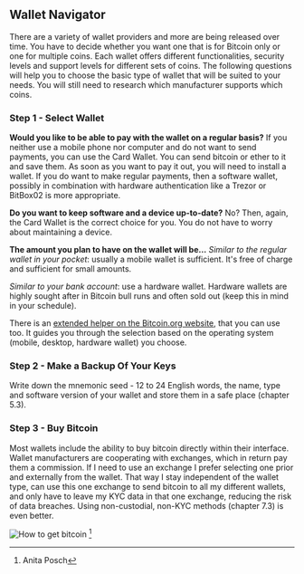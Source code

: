 ## Wallet Navigator
There are a variety of wallet providers and more are being released over time. You have to decide whether you want one that is for Bitcoin only or one for multiple coins. Each wallet offers different functionalities, security levels and support levels for different sets of coins. The following questions will help you to choose the basic type of wallet that will be suited to your needs. You will still need to research which manufacturer supports which coins.

### Step 1 - Select Wallet
**Would you like to be able to pay with the wallet on a regular basis?**
If you neither use a mobile phone nor computer and do not want to send payments, you can use the Card Wallet. You can send bitcoin or ether to it and save them. As soon as you want to pay it out, you will need to install a wallet. If you do want to make regular payments, then a software wallet, possibly in combination with hardware authentication like a Trezor or BitBox02 is more appropriate.

**Do you want to keep software and a device up-to-date?**
No? Then, again, the Card Wallet is the correct choice for you. You do not have to worry about maintaining a device.

**The amount you plan to have on the wallet will be...**
*Similar to the regular wallet in your pocket*: usually a mobile wallet is sufficient. It's free of charge and sufficient for small amounts.

*Similar to your bank account*: use a hardware wallet. Hardware wallets are highly sought after in Bitcoin bull runs and often sold out (keep this in mind in your schedule).

There is an [extended helper on the Bitcoin.org website](https://bitcoin.org/en/choose-your-wallet), that you can use too. It guides you through the selection based on the operating system (mobile, desktop, hardware wallet) you choose.

### Step 2 - Make a Backup Of Your Keys
Write down the mnemonic seed - 12 to 24 English words, the name, type and software version of your wallet and store them in a safe place (chapter 5.3).

### Step 3 - Buy Bitcoin
Most wallets include the ability to buy bitcoin directly within their interface. Wallet manufacturers are cooperating with exchanges, which in return pay them a commission. If I need to use an exchange I prefer selecting one prior and externally from the wallet. That way I stay independent of the wallet type, can use this one exchange to send bitcoin to all my different wallets, and only have to leave my KYC data in that one exchange, reducing the risk of data breaches. Using non-custodial, non-KYC methods (chapter 7.3) is even better.

![How to get bitcoin](assets/_Buying-methods.png) [^72]

[^72]: Anita Posch
